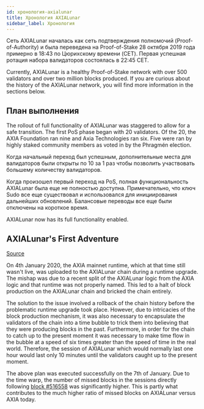 ```yaml
---
id: хронология-axialunar
title: Хронология AXIALunar
sidebar_label: Хронология
---
```


Сеть AXIALunar началась как сеть подтверждения полномочий (Proof-of-Authority) и была переведена на Proof-of-Stake 28 октября 2019 года примерно в 18:43 по Цюрихскому времени (CET). Первая успешная ротация набора валидаторов состоялась в 22:45 CET.

Currently, AXIALunar is a healthy Proof-of-Stake network with over 500 validators and over two million blocks produced. If you are curious about the history of the AXIALunar network, you will find more information in the sections below.

## План выполнения

The rollout of full functionality of AXIALunar was staggered to allow for a safe transition. The first PoS phase began with 20 validators. Of the 20, the AXIA Foundation ran nine and Axia Technologies ran six. Five were ran by highly staked community members as voted in by the Phragmén election.

Когда начальный переход был успешным, дополнительные места для валидаторов были открыты по 10 за 1 раз чтобы позволить участвовать большему количеству валидаторов.

Когда произошел первый переход на PoS, полная функциональность AXIALunar была еще не полностью доступна. Примечательно, что ключ Sudo все еще существовал и использовался для инициирования дальнейших обновлений. Балансовые переводы все еще были отключены на короткое время.

AXIALunar now has its full functionality enabled.

## AXIALunar's First Adventure

[Source](https://AXIA.network/axialunars-first-adventure/)

On 4th January 2020, the AXIA mainnet runtime, which at that time still wasn't live, was uploaded to the AXIALunar chain during a runtime upgrade. The mishap was due to a recent split of the AXIALunar logic from the AXIA logic and that runtime was not properly named. This led to a halt of block production on the AXIALunar chain and bricked the chain entirely.

The solution to the issue involved a rollback of the chain history before the problematic runtime upgrade took place. However, due to intricacies of the block production mechanism, it was also necessary to encapsulate the validators of the chain into a time bubble to trick them into believing that they were producing blocks in the past. Furthermore, in order for the chain to catch up to the present moment it was necessary to make time flow in the bubble at a speed of six times greater than the speed of time in the real world. Therefore, the session of AXIALunar which would normally last one hour would last only 10 minutes until the validators caught up to the present moment.

The above plan was executed successfully on the 7th of January. Due to the time warp, the number of missed blocks in the sessions directly following [block #516558](https://axiascan.io/axialunar/block/516558) was significantly higher. This is partly what contributes to the much higher ratio of missed blocks on AXIALunar versus AXIA today.
